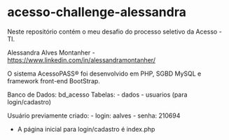 # acesso-challenge-alessandra
Neste repositório contém o meu desafio do processo seletivo da Acesso - TI.

Alessandra Alves Montanher - https://www.linkedin.com/in/alessandramontanher/

O sistema AcessoPASS® foi desenvolvido em PHP, SGBD MySQL e framework front-end BootStrap.

Banco de Dados: bd_acesso
Tabelas: - dados
         - usuarios (para login/cadastro)

Usuário previamente criado: - login: aalves
                            - senha: 210694


* A página inicial para login/cadastro é index.php
